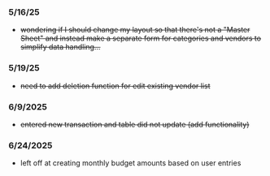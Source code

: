 ### 5/16/25
- ~~wondering if I should change my layout so that there's not a "Master Sheet" and instead make a separate form for categories and vendors to simplify data handling...~~
### 5/19/25 
- ~~need to add deletion function for edit existing vendor list~~
### 6/9/2025
- ~~entered new transaction and table did not update (add functionality)~~
### 6/24/2025
- left off at creating monthly budget amounts based on user entries